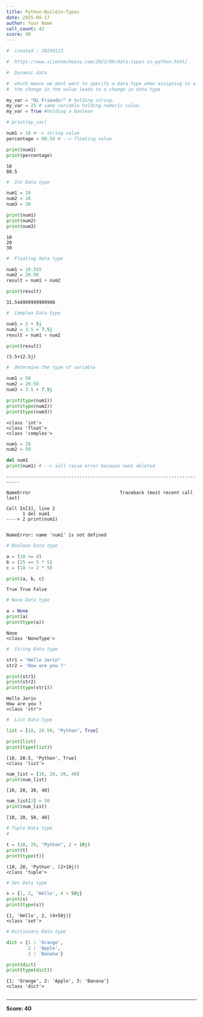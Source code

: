 ```yaml
---
title: Python-Buildin-Types
date: 2025-05-17
author: Your Name
cell_count: 42
score: 40
---
```


```python
#  created : 20250113
```


```python
#  https://www.scientecheasy.com/2022/09/data-types-in-python.html/
```


```python
#  Dynamic data

#  which means we dont want to specify a data type when assigning to a variable
#  the change in the value leads to a change in data type
```


```python
my_var = "Hi Friends!" # holding string.
my_var = 25 # same variable holding numeric value.
my_var = True #holding a boolean 
```


```python
# print(my_var)
```


```python
num1 = 10 #--> string value 
percentage = 80.50 # --> floating value
```


```python
print(num1)
print(percentage)
```

    10
    80.5



```python
#  Int Data type
```


```python
num1 = 10
num2 = 20
num3 = 30
```


```python
print(num1)
print(num2)
print(num3)
```

    10
    20
    30



```python
#  Floating data type
```


```python
num1 = 10.555
num2 = 20.99
result = num1 + num2
```


```python
print(result)
```

    31.544999999999998



```python
#  Complex Data type
```


```python
num1 = 2 + 5j
num2 = 3.5 + 7.5j
result = num1 + num2
```


```python
print(result)
```

    (5.5+12.5j)



```python
#  determine the type of variable
```


```python
num1 = 50
num2 = 20.50
num3 = 3.5 + 7.5j
```


```python
print(type(num1))
print(type(num2))
print(type(num3))

```

    <class 'int'>
    <class 'float'>
    <class 'complex'>



```python
num1 = 20
num2 = 50

```


```python
del num1
print(num1) # --> iwll raise error because num1 deleted 
```


    ---------------------------------------------------------------------------

    NameError                                 Traceback (most recent call last)

    Cell In[3], line 2
          1 del num1
    ----> 2 print(num1)


    NameError: name 'num1' is not defined



```python
# Boolean Data type

```


```python
a = (10 >= 4)
b = (25 == 5 * 5)
c = (18 != 2 * 9)
```


```python
print(a, b, c)
```

    True True False



```python
# None Data type
```


```python
a = None
print(a)
print(type(a))
```

    None
    <class 'NoneType'>



```python
#  String Data type
```


```python
str1 = "Hello Jerin"
str2 = 'How are you ?'
```


```python
print(str1)
print(str2)
print(type(str1))
```

    Hello Jerin
    How are you ?
    <class 'str'>



```python
#  List Data type
```


```python
list = [10, 20.50, "Python", True]
```


```python
print(list)
print(type(list))
```

    [10, 20.5, 'Python', True]
    <class 'list'>



```python
num_list = [10, 20, 30, 40]
print(num_list)

```

    [10, 20, 30, 40]



```python
num_list[2] = 50 
print(num_list)
```

    [10, 20, 50, 40]



```python
# Tuple Data type
#
```


```python
t = (10, 20, "Python", 2 + 10j)
print(t)
print(type(t))
```

    (10, 20, 'Python', (2+10j))
    <class 'tuple'>



```python
# Set Data type
```


```python
s = {1, 2, 'Hello', 4 + 50j}
print(s)
print(type(s))
```

    {1, 'Hello', 2, (4+50j)}
    <class 'set'>



```python
# Dictionary Data type

```


```python
dict = {1 : 'Orange',
        2 : 'Apple',
        3 : 'Banana'}
```


```python
print(dict)
print(type(dict))
```

    {1: 'Orange', 2: 'Apple', 3: 'Banana'}
    <class 'dict'>



```python

```


---
**Score: 40**